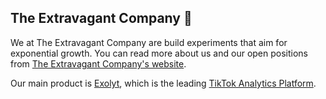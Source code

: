 ## The Extravagant Company 🚀

We at The Extravagant Company are build experiments that aim for exponential growth. You can read more about us and our open positions from [The Extravagant Company's website](https://www.extravagant.limited/).

Our main product is [Exolyt](https://exolyt.com), which is the leading [TikTok Analytics Platform](https://exolyt.com/premium).

